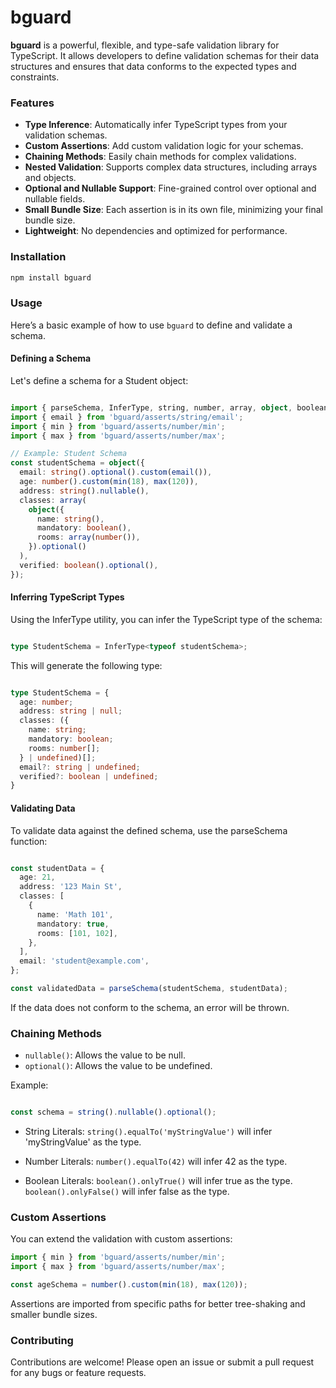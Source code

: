 # bguard

**bguard** is a powerful, flexible, and type-safe validation library for TypeScript. It allows developers to define validation schemas for their data structures and ensures that data conforms to the expected types and constraints.

### Features

- **Type Inference**: Automatically infer TypeScript types from your validation schemas.
- **Custom Assertions**: Add custom validation logic for your schemas.
- **Chaining Methods**: Easily chain methods for complex validations.
- **Nested Validation**: Supports complex data structures, including arrays and objects.
- **Optional and Nullable Support**: Fine-grained control over optional and nullable fields.
- **Small Bundle Size**: Each assertion is in its own file, minimizing your final bundle size.
- **Lightweight**: No dependencies and optimized for performance.

### Installation

```bash
npm install bguard
```

### Usage

Here’s a basic example of how to use `bguard` to define and validate a schema.

#### Defining a Schema

Let's define a schema for a Student object:

```typeScript

import { parseSchema, InferType, string, number, array, object, boolean } from 'bguard';
import { email } from 'bguard/asserts/string/email';
import { min } from 'bguard/asserts/number/min';
import { max } from 'bguard/asserts/number/max';

// Example: Student Schema
const studentSchema = object({
  email: string().optional().custom(email()),
  age: number().custom(min(18), max(120)),
  address: string().nullable(),
  classes: array(
    object({
      name: string(),
      mandatory: boolean(),
      rooms: array(number()),
    }).optional()
  ),
  verified: boolean().optional(),
});

```

#### Inferring TypeScript Types

Using the InferType utility, you can infer the TypeScript type of the schema:

```typescript

type StudentSchema = InferType<typeof studentSchema>;

```

This will generate the following type:

```typeScript

type StudentSchema = {
  age: number;
  address: string | null;
  classes: ({
    name: string;
    mandatory: boolean;
    rooms: number[];
  } | undefined)[];
  email?: string | undefined;
  verified?: boolean | undefined;
}

```

#### Validating Data

To validate data against the defined schema, use the parseSchema function:

```typeScript

const studentData = {
  age: 21,
  address: '123 Main St',
  classes: [
    {
      name: 'Math 101',
      mandatory: true,
      rooms: [101, 102],
    },
  ],
  email: 'student@example.com',
};

const validatedData = parseSchema(studentSchema, studentData);


```

If the data does not conform to the schema, an error will be thrown.



### Chaining Methods

 - `nullable()`: Allows the value to be null.
 - `optional()`: Allows the value to be undefined.

 Example:

 ```typeScript

const schema = string().nullable().optional();
```

 - String Literals: 
   `string().equalTo('myStringValue')` will infer 'myStringValue' as the type.
 
 - Number Literals: 
   `number().equalTo(42)` will infer 42 as the type.
 
 - Boolean Literals:
   `boolean().onlyTrue()` will infer true as the type.
   `boolean().onlyFalse()` will infer false as the type.



### Custom Assertions
You can extend the validation with custom assertions:

 ```typeScript
import { min } from 'bguard/asserts/number/min';
import { max } from 'bguard/asserts/number/max';

const ageSchema = number().custom(min(18), max(120));
```
Assertions are imported from specific paths for better tree-shaking and smaller bundle sizes.

### Contributing
Contributions are welcome! Please open an issue or submit a pull request for any bugs or feature requests.

